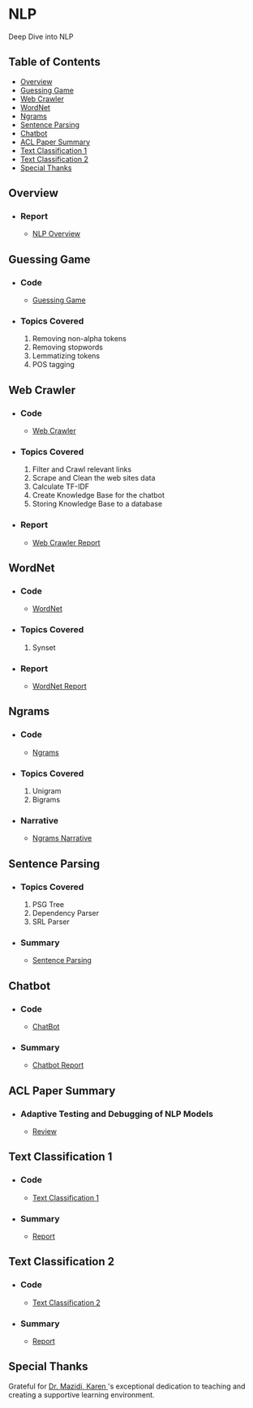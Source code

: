 # NLP
Deep Dive into NLP

## Table of Contents
- [Overview](#overview)
- [Guessing Game](#guessing-game)
- [Web Crawler](#web-crawler)
- [WordNet](#wordnet)
- [Ngrams](#ngrams)
- [Sentence Parsing](#sentence-parsing)
- [Chatbot](#chatbot)
- [ACL Paper Summary](#ACL-paper-summary)
- [Text Classification 1](#text-classification-1)
- [Text Classification 2](#text-classification-2)
- [Special Thanks](#special-thanks)

## Overview
  * ### Report
    * [NLP Overview](Overview%20of%20NLP.pdf)

## Guessing Game
  * ### Code
    * [Guessing Game](Guessing-Game)

  * ### Topics Covered
    1. Removing non-alpha tokens
    2. Removing stopwords
    3. Lemmatizing tokens
    4. POS tagging


## Web Crawler
  * ### Code
    * [Web Crawler](Web-Crawler)

  * ### Topics Covered
    1. Filter and Crawl relevant links
    2. Scrape and Clean the web sites data
    3. Calculate TF-IDF
    4. Create Knowledge Base for the chatbot
    5. Storing Knowledge Base to a database

  * ### Report
    * [Web Crawler Report](Web-Crawler/Web-Crawler.pdf)

## WordNet
  * ### Code
    * [WordNet](WordNet)

  * ### Topics Covered
    1. Synset

  * ### Report
    * [WordNet Report](WordNet/wordnet.pdf)

## Ngrams
  * ### Code
    * [Ngrams](Ngrams)

  * ### Topics Covered
    1. Unigram
    1. Bigrams

  * ### Narrative
    * [Ngrams Narrative](Ngrams/Ngrams-Narrative.pdf)

## Sentence Parsing
  * ### Topics Covered
    1. PSG Tree
    1. Dependency Parser
    1. SRL Parser

  * ### Summary
    * [Sentence Parsing](Sentence-Parsing/Sentence_Parsing.pdf)

## Chatbot
  * ### Code
    * [ChatBot](ChatBot)

  * ### Summary
    * [Chatbot Report](ChatBot/Chatbot-Report.pdf)

## ACL Paper Summary
  * ### Adaptive Testing and Debugging of NLP Models
    * [Review](ACL-Paper-Summary/Review-Adaptive-Testing-and-Debugging-of-NLP-Models.pdf)

## Text Classification 1
  * ### Code
    * [Text Classification 1](Text-Classification-1)

  * ### Summary
    * [Report](Text-Classification-1/Text-Classification-1.pdf)

## Text Classification 2
  * ### Code
    * [Text Classification 2](Text-Classification-2)

  * ### Summary
    * [Report](Text-Classification-2/Text_Classification_2.pdf)

## Special Thanks
  Grateful for [Dr. Mazidi, Karen ](https://github.com/kjmazidi)'s exceptional dedication to teaching and creating a supportive learning environment.
